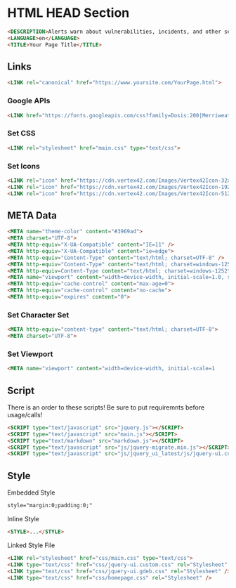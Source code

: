 # HTML HEAD Section  

```html
<DESCRIPTION>Alerts warn about vulnerabilities, incidents, and other security issues that pose a significant risk.</DESCRIPTION>
<LANGUAGE>en</LANGUAGE>
<TITLE>Your Page Title</TITLE>
```

## Links
```html
<LINK rel="canonical" href="https://www.yoursite.com/YourPage.html">
```

### Google APIs
```html
<LINK href="https://fonts.googleapis.com/css?family=Dosis:200|Merriweather|Montserrat|Roboto" rel="stylesheet">
```

### Set CSS 
```html
<LINK rel="stylesheet" href="main.css" type="text/css">
```

### Set Icons  
```html
<LINK rel="icon" href="https://cdn.vertex42.com/Images/Vertex42Icon-32x32.png" sizes="32x32">
<LINK rel="icon" href="https://cdn.vertex42.com/Images/Vertex42Icon-192x192.png" sizes="192x192">
<LINK rel="icon" href="https://cdn.vertex42.com/Images/Vertex42Icon-512x512.png" sizes="512x512">
```

## META Data  
```html
<META name="theme-color" content="#3969ad">
<META charset="UTF-8">
<META http-equiv="X-UA-Compatible" content="IE=11" />
<META http-equiv="X-UA-Compatible" content="ie=edge">
<META http-equiv="Content-Type" content="text/html; charset=UTF-8" />
<META http-equiv="Content-Type" content="text/html; charset=windows-1252">
<META http-equiv=Content-Type content="text/html; charset=windows-1252"> <META name="Keywords" content="publication" />
<META name="viewport" content="width=device-width, initial-scale=1.0, shrink-to-fit=no">
<META http-equiv="cache-control" content="max-age=0">
<META http-equiv="cache-control" content="no-cache">
<META http-equiv="expires" content="0">
```

### Set Character Set  
```html  
<META http-equiv="content-type" content="text/html; charset=UTF-8">  
<META charset="UTF-8">  
```  

### Set Viewport  
```html
<META name="viewport" content="width=device-width, initial-scale=1
```

## Script
There is an order to these scripts!  Be sure to put requiremnts before usage/calls!
```html
<SCRIPT type="text/javascript" src="jquery.js"></SCRIPT>
<SCRIPT type="text/javascript" src="main.js"></SCRIPT>
<SCRIPT type="text/markdown" src="markdown.js"></SCRIPT>
<SCRIPT type="text/javascript" src="js/jquery-migrate.min.js"></SCRIPT>
<SCRIPT type="text/javascript" src="js/jquery_ui_latest/js/jquery-ui.custom.min.js"></SCRIPT>
```

## Style
Embedded Style
```html
style="margin:0;padding:0;"
```

Inline Style
```html
<STYLE>...</STYLE>
```

Linked Style File
```html
<LINK rel="stylesheet" href="css/main.css" type="text/css">
<LINK type="text/css" href="css/jquery-ui.custom.css" rel="Stylesheet" />
<LINK type="text/css" href="css/jquery-ui.gdeb.css" rel="Stylesheet" />
<LINK type="text/css" href="css/homepage.css" rel="Stylesheet" />
```

